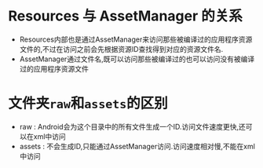 # Resources 与 AssetManager 的关系
- Resources内部也是通过AssetManager来访问那些被编译过的应用程序资源文件的,不过在访问之前会先根据资源ID查找得到对应的资源文件名.
- AssetManager通过文件名,既可以访问那些被编译过的也可以访问没有被编译过的应用程序资源文件

# 文件夹`raw`和`assets`的区别
- raw : Android会为这个目录中的所有文件生成一个ID.访问文件速度更快,还可以在xml中访问
- assets : 不会生成ID,只能通过AssetManager访问.访问速度相对慢,不能在xml中访问

